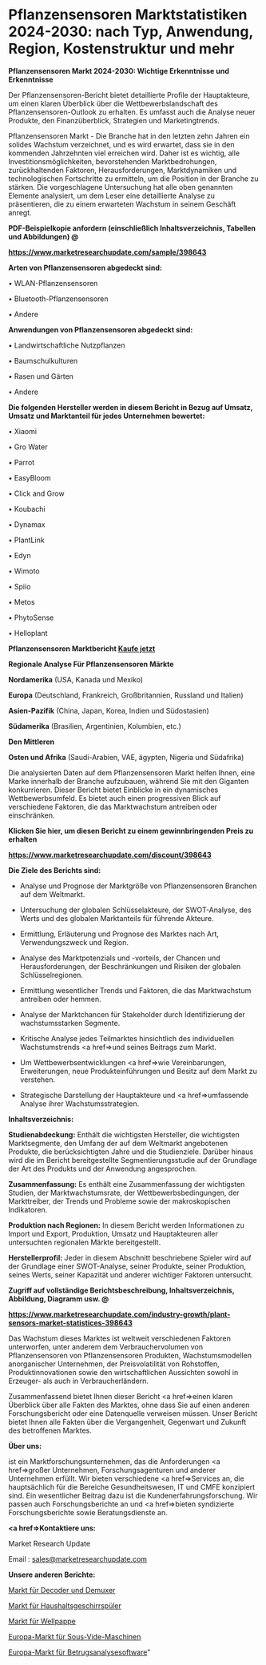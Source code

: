 # Pflanzensensoren Marktstatistiken 2024-2030: nach Typ, Anwendung, Region, Kostenstruktur und mehr

<strong>Pflanzensensoren Markt 2024-2030: Wichtige Erkenntnisse und Erkenntnisse</strong>

Der Pflanzensensoren-Bericht bietet detaillierte Profile der Hauptakteure, um einen klaren Überblick über die Wettbewerbslandschaft des Pflanzensensoren-Outlook zu erhalten. Es umfasst auch die Analyse neuer Produkte, den Finanzüberblick, Strategien und Marketingtrends.

Pflanzensensoren Markt - Die Branche hat in den letzten zehn Jahren ein solides Wachstum verzeichnet, und es wird erwartet, dass sie in den kommenden Jahrzehnten viel erreichen wird. Daher ist es wichtig, alle Investitionsmöglichkeiten, bevorstehenden Marktbedrohungen, zurückhaltenden Faktoren, Herausforderungen, Marktdynamiken und technologischen Fortschritte zu ermitteln, um die Position in der Branche zu stärken. Die vorgeschlagene Untersuchung hat alle oben genannten Elemente analysiert, um dem Leser eine detaillierte Analyse zu präsentieren, die zu einem erwarteten Wachstum in seinem Geschäft anregt.



<strong><b>PDF-Beispielkopie anfordern (einschließlich Inhaltsverzeichnis, Tabellen und Abbildungen) @ </b></strong>

<strong><a href=https://www.marketresearchupdate.com/sample/398643>

<strong>https://www.marketresearchupdate.com/sample/398643</u></a></strong></strong>



<strong>Arten von Pflanzensensoren abgedeckt sind:</strong>

• WLAN-Pflanzensensoren

• Bluetooth-Pflanzensensoren

• Andere



<strong>Anwendungen von Pflanzensensoren abgedeckt sind:</strong>

• Landwirtschaftliche Nutzpflanzen

• Baumschulkulturen

• Rasen und Gärten

• Andere



<strong>Die folgenden Hersteller werden in diesem Bericht in Bezug auf Umsatz, Umsatz und Marktanteil für jedes Unternehmen bewertet:</strong>

• Xiaomi

• Gro Water

• Parrot

• EasyBloom

• Click and Grow

• Koubachi

• Dynamax

• PlantLink

• Edyn

• Wimoto

• Spiio

• Metos

• PhytoSense

• Helloplant



<strong>Pflanzensensoren Marktbericht <a href=https://www.marketresearchupdate.com/buynow/398643>Kaufe jetzt</a></strong>



<strong>Regionale Analyse Für Pflanzensensoren Märkte</strong>



<strong>Nordamerika</strong> (USA, Kanada und Mexiko)



<strong>Europa</strong> (Deutschland, Frankreich, Großbritannien, Russland und Italien)



<strong>Asien-Pazifik</strong> (China, Japan, Korea, Indien und Südostasien)



<strong>Südamerika</strong> (Brasilien, Argentinien, Kolumbien, etc.)



<strong>Den Mittleren</strong> 

<strong>Osten und Afrika</strong> (Saudi-Arabien, VAE, ägypten, Nigeria und Südafrika)

Die analysierten Daten auf dem Pflanzensensoren Markt helfen Ihnen, eine Marke innerhalb der Branche aufzubauen, während Sie mit den Giganten konkurrieren. Dieser Bericht bietet Einblicke in ein dynamisches Wettbewerbsumfeld. Es bietet auch einen progressiven Blick auf verschiedene Faktoren, die das Marktwachstum antreiben oder einschränken.



<strong>Klicken Sie hier, um diesen Bericht zu einem gewinnbringenden Preis zu erhalten
</strong>

<strong><a href=https://www.marketresearchupdate.com/discount/398643>https://www.marketresearchupdate.com/discount/398643</b></u></strong></a>



<strong>Die Ziele des Berichts sind:</strong>

- Analyse und Prognose der Marktgröße von Pflanzensensoren Branchen auf dem Weltmarkt.

- Untersuchung der globalen Schlüsselakteure, der SWOT-Analyse, des Werts und des globalen Marktanteils für führende Akteure.

- Ermittlung, Erläuterung und Prognose des Marktes nach Art, Verwendungszweck und Region.

- Analyse des Marktpotenzials und -vorteils, der Chancen und Herausforderungen, der Beschränkungen und Risiken der globalen Schlüsselregionen.

- Ermittlung wesentlicher Trends und Faktoren, die das Marktwachstum antreiben oder hemmen.

- Analyse der Marktchancen für Stakeholder durch Identifizierung der wachstumsstarken Segmente.

- Kritische Analyse jedes Teilmarktes hinsichtlich des individuellen Wachstumstrends <a href=>und</a> seines Beitrags zum Markt.

- Um Wettbewerbsentwicklungen <a href=>wie</a> Vereinbarungen, Erweiterungen, neue Produkteinführungen und Besitz auf dem Markt zu verstehen.

- Strategische Darstellung der Hauptakteure und <a href=>umfas</a>sende Analyse ihrer Wachstumsstrategien.



<strong>Inhaltsverzeichnis:</strong>



<strong>Studienabdeckung:</strong> Enthält die wichtigsten Hersteller, die wichtigsten Marktsegmente, den Umfang der auf dem Weltmarkt angebotenen Produkte, die berücksichtigten Jahre und die Studienziele. Darüber hinaus wird die im Bericht bereitgestellte Segmentierungsstudie auf der Grundlage der Art des Produkts und der Anwendung angesprochen.



<strong>Zusammenfassung:</strong> Es enthält eine Zusammenfassung der wichtigsten Studien, der Marktwachstumsrate, der Wettbewerbsbedingungen, der Markttreiber, der Trends und Probleme sowie der makroskopischen Indikatoren.



<strong>Produktion nach Regionen:</strong> In diesem Bericht werden Informationen zu Import und Export, Produktion, Umsatz und Hauptakteuren aller untersuchten regionalen Märkte bereitgestellt.



<strong>Herstellerprofil:</strong> Jeder in diesem Abschnitt beschriebene Spieler wird auf der Grundlage einer SWOT-Analyse, seiner Produkte, seiner Produktion, seines Werts, seiner Kapazität und anderer wichtiger Faktoren untersucht.



<strong><b>Zugriff auf vollständige Berichtsbeschreibung, Inhaltsverzeichnis, Abbildung, Diagramm usw. @ </b></strong>

<strong><a href=https://www.marketresearchupdate.com/industry-growth/plant-sensors-market-statistices-398643>https://www.marketresearchupdate.com/industry-growth/plant-sensors-market-statistices-398643</a></strong>

Das Wachstum dieses Marktes ist weltweit verschiedenen Faktoren unterworfen, unter anderem dem Verbrauchervolumen von Pflanzensensoren von Pflanzensensoren Produkten, Wachstumsmodellen anorganischer Unternehmen, der Preisvolatilität von Rohstoffen, Produktinnovationen sowie den wirtschaftlichen Aussichten sowohl in Erzeuger- als auch in Verbraucherländern.

Zusammenfassend bietet Ihnen dieser Bericht <a href=>einen</a> klaren Überblick über alle Fakten des Marktes, ohne dass Sie auf einen anderen Forschungsbericht oder eine Datenquelle verweisen müssen. Unser Bericht bietet Ihnen alle Fakten über die Vergangenheit, Gegenwart und Zukunft des betroffenen Marktes.



<strong>Über uns:</strong>

 ist ein Marktforschungsunternehmen, das die Anforderungen <a href=>großer</a> Unternehmen, Forschungsagenturen und anderer Unternehmen erfüllt. Wir bieten verschiedene <a href=>Services</a> an, die hauptsächlich für die Bereiche Gesundheitswesen, IT und CMFE konzipiert sind. Ein wesentlicher Beitrag dazu ist die Kundenerfahrungsforschung. Wir passen auch Forschungsberichte an und <a href=>bieten</a> syndizierte Forschungsberichte sowie Beratungsdienste an.



<strong><a href=>Kontaktiere uns:</a></strong>

Market Research Update

Email : sales@marketresearchupdate.com



<strong>Unsere anderen Berichte:</strong>

<a href=https://www.linkedin.com/pulse/decoders-demuxes-market-2023-2029-in-depth-report>Markt für Decoder und Demuxer</a>

<a href=https://www.linkedin.com/pulse/household-dishwasher-market-size-share-outlook>Markt für Haushaltsgeschirrspüler</a>

<a href=https://www.linkedin.com/pulse/corrugated-plastic-market-size-industry-growth>Markt für Wellpappe</a>

<a href=https://www.linkedin.com/pulse/europe-sous-vide-machine-market-witness-huge-growth-2030>Europa-Markt für Sous-Vide-Maschinen</a>

<a href=https://www.linkedin.com/pulse/europe-fraud-analytics-software-market-size>Europa-Markt für Betrugsanalysesoftware</a>"
